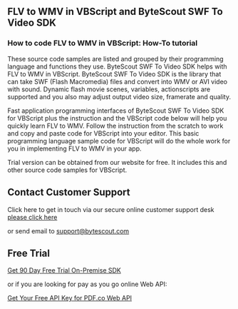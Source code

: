 ## FLV to WMV in VBScript and ByteScout SWF To Video SDK

### How to code FLV to WMV in VBScript: How-To tutorial

These source code samples are listed and grouped by their programming language and functions they use. ByteScout SWF To Video SDK helps with FLV to WMV in VBScript. ByteScout SWF To Video SDK is the library that can take SWF (Flash Macromedia) files and convert into WMV or AVI video with sound. Dynamic flash movie scenes, variables, actionscripts are supported and you also may adjust output video size, framerate and quality.

Fast application programming interfaces of ByteScout SWF To Video SDK for VBScript plus the instruction and the VBScript code below will help you quickly learn FLV to WMV. Follow the instruction from the scratch to work and copy and paste code for VBScript into your editor. This basic programming language sample code for VBScript will do the whole work for you in implementing FLV to WMV in your app.

Trial version can be obtained from our website for free. It includes this and other source code samples for VBScript.

## Contact Customer Support

Click here to get in touch via our secure online customer support desk [please click here](https://bytescout.zendesk.com/hc/en-us/requests/new?subject=ByteScout%20SWF%20To%20Video%20SDK%20Question)

or send email to [support@bytescout.com](mailto:support@bytescout.com?subject=ByteScout%20SWF%20To%20Video%20SDK%20Question) 

## Free Trial

[Get 90 Day Free Trial On-Premise SDK](https://bytescout.com/download/web-installer?utm_source=github-readme)

or if you are looking for pay as you go online Web API:

[Get Your Free API Key for PDF.co Web API](https://pdf.co/documentation/api?utm_source=github-readme)
